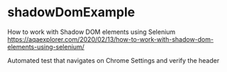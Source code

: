 # shadowDomExample

How to work with Shadow DOM elements using Selenium
https://aqaexplorer.com/2020/02/13/how-to-work-with-shadow-dom-elements-using-selenium/

Automated test that navigates on Chrome Settings and verify the header
